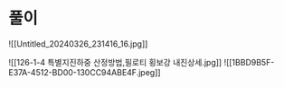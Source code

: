 # 풀이
![[Untitled_20240326_231416_16.jpg]]


![[126-1-4 특별지진하중 산정방법,필로티 횡보강 내진상세.jpg]]
![[1BBD9B5F-E37A-4512-BD00-130CC94ABE4F.jpeg]]